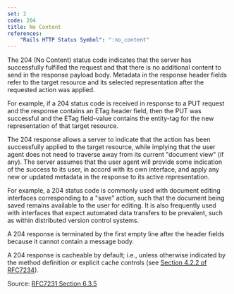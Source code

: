 ```yaml
---
set: 2
code: 204
title: No Content
references:
    "Rails HTTP Status Symbol": ":no_content"
---
```


The 204 (No Content) status code indicates that the server has successfully
fulfilled the request and that there is no additional content to send in the
response payload body. Metadata in the response header fields refer to the
target resource and its selected representation after the requested action was
applied.

For example, if a 204 status code is received in response to a PUT request and
the response contains an ETag header field, then the PUT was successful and the
ETag field-value contains the entity-tag for the new representation of that
target resource.

The 204 response allows a server to indicate that the action has been
successfully applied to the target resource, while implying that the user agent
does not need to traverse away from its current "document view" (if any). The
server assumes that the user agent will provide some indication of the success
to its user, in accord with its own interface, and apply any new or updated
metadata in the response to its active representation.

For example, a 204 status code is commonly used with document editing interfaces
corresponding to a "save" action, such that the document being saved remains
available to the user for editing. It is also frequently used with interfaces
that expect automated data transfers to be prevalent, such as within distributed
version control systems.

A 204 response is terminated by the first empty line after the header fields
because it cannot contain a message body.

A 204 response is cacheable by default; i.e., unless otherwise indicated by the
method definition or explicit cache controls
(see [Section 4.2.2 of RFC7234][1]).

Source: [RFC7231 Section 6.3.5][2]

[1]: <http://tools.ietf.org/html/rfc7234#section-4.2.2>
[2]: <http://tools.ietf.org/html/rfc7231#section-6.3.5>